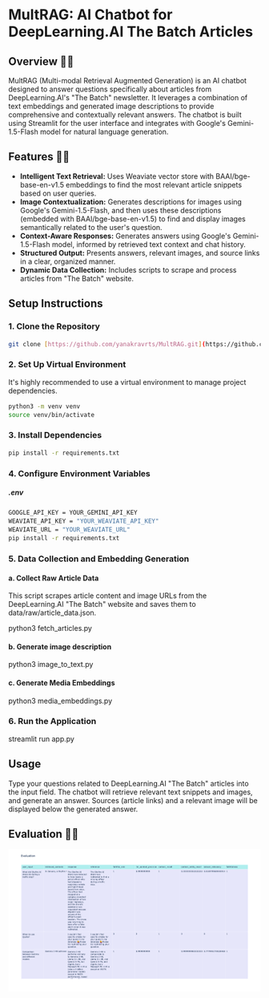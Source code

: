 # MultRAG: AI Chatbot for DeepLearning.AI The Batch Articles

## Overview 🕵‍♀️

MultRAG (Multi-modal Retrieval Augmented Generation) is an AI chatbot designed to answer questions specifically about articles from DeepLearning.AI's "The Batch" newsletter. It leverages a combination of text embeddings and generated image descriptions to provide comprehensive and contextually relevant answers. The chatbot is built using Streamlit for the user interface and integrates with Google's Gemini-1.5-Flash model for natural language generation.

## Features 🧚‍♂️

- **Intelligent Text Retrieval:** Uses Weaviate vector store with BAAI/bge-base-en-v1.5 embeddings to find the most relevant article snippets based on user queries.
- **Image Contextualization:** Generates descriptions for images using Google's Gemini-1.5-Flash, and then uses these descriptions (embedded with BAAI/bge-base-en-v1.5) to find and display images semantically related to the user's question.
- **Context-Aware Responses:** Generates answers using Google's Gemini-1.5-Flash model, informed by retrieved text context and chat history.
- **Structured Output:** Presents answers, relevant images, and source links in a clear, organized manner.
- **Dynamic Data Collection:** Includes scripts to scrape and process articles from "The Batch" website.

## Setup Instructions

### 1. Clone the Repository
```bash
git clone [https://github.com/yanakravrts/MultRAG.git](https://github.com/yanakravrts/MultRAG.git)
```

### 2. Set Up Virtual Environment

It's highly recommended to use a virtual environment to manage project dependencies.
```bash
python3 -m venv venv
source venv/bin/activate  
```
### 3. Install Dependencies
```bash
pip install -r requirements.txt
```
### 4. Configure Environment Variables

##### .env
```bash
GOOGLE_API_KEY = YOUR_GEMINI_API_KEY
WEAVIATE_API_KEY = "YOUR_WEAVIATE_API_KEY"
WEAVIATE_URL = "YOUR_WEAVIATE_URL"
pip install -r requirements.txt
```
### 5. Data Collection and Embedding Generation

#### a. Collect Raw Article Data

This script scrapes article content and image URLs from the DeepLearning.AI "The Batch" website and saves them to data/raw/article_data.json.

python3 fetch_articles.py

#### b. Generate image description

python3 image_to_text.py

#### c. Generate Media Embeddings

python3 media_embeddings.py

### 6. Run the Application

streamlit run app.py


## Usage
Type your questions related to DeepLearning.AI "The Batch" articles into the input field.
The chatbot will retrieve relevant text snippets and images, and generate an answer.
Sources (article links) and a relevant image will be displayed below the generated answer.

## Evaluation 🧝‍♀️

![Relevant Image](src/test/newplot-2.png )
